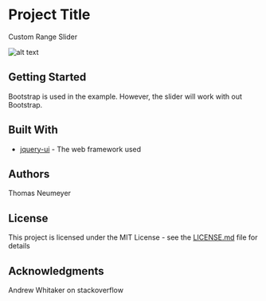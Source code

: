 # Project Title

Custom Range Slider

![alt text](https://raw.github.com/t-neu/custom_range_slider/blob/master/slider_range.jpg)

## Getting Started

Bootstrap is used in the example. However, the slider will work with out Bootstrap.

## Built With

* [jquery-ui](https://code.jquery.com/ui/1.12.1/jquery-ui.js) - The web framework used

## Authors

Thomas Neumeyer

## License

This project is licensed under the MIT License - see the [LICENSE.md](LICENSE.md) file for details

## Acknowledgments

Andrew Whitaker on stackoverflow
